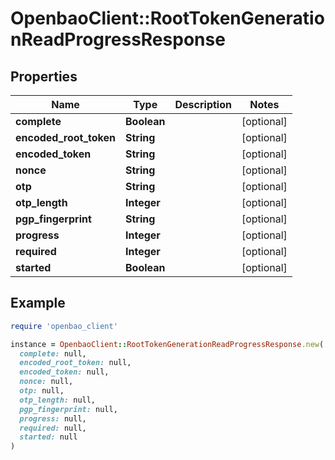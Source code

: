 # OpenbaoClient::RootTokenGenerationReadProgressResponse

## Properties

| Name | Type | Description | Notes |
| ---- | ---- | ----------- | ----- |
| **complete** | **Boolean** |  | [optional] |
| **encoded_root_token** | **String** |  | [optional] |
| **encoded_token** | **String** |  | [optional] |
| **nonce** | **String** |  | [optional] |
| **otp** | **String** |  | [optional] |
| **otp_length** | **Integer** |  | [optional] |
| **pgp_fingerprint** | **String** |  | [optional] |
| **progress** | **Integer** |  | [optional] |
| **required** | **Integer** |  | [optional] |
| **started** | **Boolean** |  | [optional] |

## Example

```ruby
require 'openbao_client'

instance = OpenbaoClient::RootTokenGenerationReadProgressResponse.new(
  complete: null,
  encoded_root_token: null,
  encoded_token: null,
  nonce: null,
  otp: null,
  otp_length: null,
  pgp_fingerprint: null,
  progress: null,
  required: null,
  started: null
)
```

